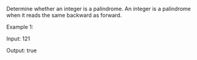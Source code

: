 Determine whether an integer is a palindrome. An integer is a palindrome when it reads the same backward as forward.


Example 1:


Input: 121

Output: true
